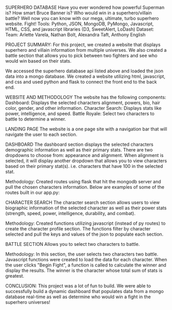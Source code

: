 SUPERHERO DATABASE
Have you ever wondered how powerful Superman is? How smart Bruce Banner is? Who would win in a superhero/villain battle? Well now you can know with our mega, ultimate, turbo superhero website. Fight!
Tools: Python, JSON, MongoDB, PyMongo, Javascript, HTML, CSS, and javascript libraries (D3, SweetAlert, LoDash)
Dataset:
Team: Arlette Varela, Nathan Bolt, Alexandra Taft, Anthony English

PROJECT SUMMARY:
For this project, we created a website that displays superhero and villain information from multiple universes. We also created a battle section that allows you to pick between two fighters and see who would win based on their stats.

We accessed the superhero database api listed above and loaded the json data into a mongo database. We created a website utilizing html, javascript, and css and used python and flask to connect the front end to the back end.


WEBSITE AND METHODOLOGY
The website has the following components:
Dashboard: Displays the selected characters alignment, powers, bio, hair color, gender, and other information.
Character Search: Displays stats like power, intelligence, and speed.
Battle Royale: Select two characters to battle to determine a winner.

LANDING PAGE
The website is a one page site with a navigation bar that will navigate the user to each section.

DASHBOARD
The dashboard section displays the selected characters demographic information as well as their primary stats. There are two dropdowns to choose from: appearance and alignment.
When alignment is selected, it will display another dropdown that allows you to view characters based on their primary stat(s). i.e. characters that have 100 in the selected stat.

Methodology: Created routes using flask that hit the mongodb server and pull the chosen characters information. Below are examples of some of the routes built in our app.py:

CHARACTER SEARCH
The character search section allows users to view biographic information of the selected character as well as their power stats (strength, speed, power, intelligence, durability, and combat).

Methodology: Created functions utilizing javascript (instead of py routes) to create the character profile section. The functions filter by character selected and pull the keys and values of the json to populate each section.

BATTLE SECTION
Allows you to select two characters to battle.

Methodology: In this section, the user selects two characters two battle. Javascript functions were created to load the data for each character. When the user clicks "Begin Fight", a function is called to calculate the winner and display the results. The winner is the character whose total sum of stats is greatest.

CONCLUSION:
This project was a lot of fun to build. We were able to successfully build a dynamic dashboard that populates data from a mongo database real-time as well as determine who would win a fight in the superhero universes!